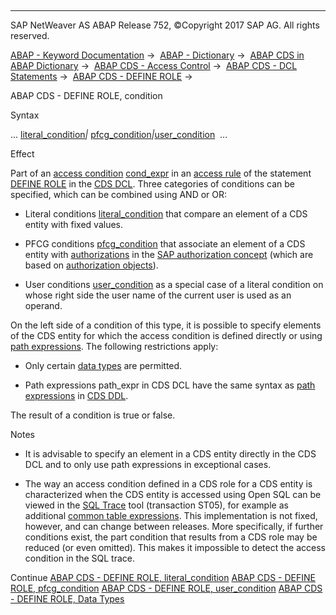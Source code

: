   

* * *

SAP NetWeaver AS ABAP Release 752, ©Copyright 2017 SAP AG. All rights reserved.

[ABAP - Keyword Documentation](https://help.sap.com/doc/abapdocu_752_index_htm/7.52/en-US/abenabap.htm) →  [ABAP - Dictionary](https://help.sap.com/doc/abapdocu_752_index_htm/7.52/en-US/abenabap_dictionary.htm) →  [ABAP CDS in ABAP Dictionary](https://help.sap.com/doc/abapdocu_752_index_htm/7.52/en-US/abencds.htm) →  [ABAP CDS - Access Control](https://help.sap.com/doc/abapdocu_752_index_htm/7.52/en-US/abencds_authorizations.htm) →  [ABAP CDS - DCL Statements](https://help.sap.com/doc/abapdocu_752_index_htm/7.52/en-US/abencds_f1_dcl_syntax.htm) →  [ABAP CDS - DEFINE ROLE](https://help.sap.com/doc/abapdocu_752_index_htm/7.52/en-US/abencds_f1_define_role.htm) → 

ABAP CDS - DEFINE ROLE, condition

Syntax

... [literal\_condition](https://help.sap.com/doc/abapdocu_752_index_htm/7.52/en-US/abencds_f1_cond_literal.htm)*|* [pfcg\_condition](https://help.sap.com/doc/abapdocu_752_index_htm/7.52/en-US/abencds_f1_cond_pfcg.htm)*|*[user\_condition](https://help.sap.com/doc/abapdocu_752_index_htm/7.52/en-US/abencds_f1_cond_user.htm)  ...

Effect

Part of an [access condition](https://help.sap.com/doc/abapdocu_752_index_htm/7.52/en-US/abenaccess_condition_glosry.htm "Glossary Entry") [cond\_expr](https://help.sap.com/doc/abapdocu_752_index_htm/7.52/en-US/abencds_dcl_role_cond_expr.htm) in an [access rule](https://help.sap.com/doc/abapdocu_752_index_htm/7.52/en-US/abenaccess_rule_glosry.htm "Glossary Entry") of the statement [DEFINE ROLE](https://help.sap.com/doc/abapdocu_752_index_htm/7.52/en-US/abencds_f1_define_role.htm) in the [CDS DCL](https://help.sap.com/doc/abapdocu_752_index_htm/7.52/en-US/abencds_dcl_glosry.htm "Glossary Entry"). Three categories of conditions can be specified, which can be combined using AND or OR:

-   Literal conditions [literal\_condition](https://help.sap.com/doc/abapdocu_752_index_htm/7.52/en-US/abencds_f1_cond_literal.htm) that compare an element of a CDS entity with fixed values.

-   PFCG conditions [pfcg\_condition](https://help.sap.com/doc/abapdocu_752_index_htm/7.52/en-US/abencds_f1_cond_pfcg.htm) that associate an element of a CDS entity with [authorizations](https://help.sap.com/doc/abapdocu_752_index_htm/7.52/en-US/abenauthorization_glosry.htm "Glossary Entry") in the [SAP authorization concept](https://help.sap.com/doc/abapdocu_752_index_htm/7.52/en-US/abenbc_authority_check.htm) (which are based on [authorization objects](https://help.sap.com/doc/abapdocu_752_index_htm/7.52/en-US/abenauthorization_object_glosry.htm "Glossary Entry")).

-   User conditions [user\_condition](https://help.sap.com/doc/abapdocu_752_index_htm/7.52/en-US/abencds_f1_cond_user.htm) as a special case of a literal condition on whose right side the user name of the current user is used as an operand.

On the left side of a condition of this type, it is possible to specify elements of the CDS entity for which the access condition is defined directly or using [path expressions](https://help.sap.com/doc/abapdocu_752_index_htm/7.52/en-US/abencds_f1_path_expression.htm). The following restrictions apply:

-   Only certain [data types](https://help.sap.com/doc/abapdocu_752_index_htm/7.52/en-US/abencds_f1_dcl_cond_data_types.htm) are permitted.

-   Path expressions path\_expr in CDS DCL have the same syntax as [path expressions](https://help.sap.com/doc/abapdocu_752_index_htm/7.52/en-US/abencds_f1_path_expression.htm) in [CDS DDL](https://help.sap.com/doc/abapdocu_752_index_htm/7.52/en-US/abencds_ddl_glosry.htm "Glossary Entry").

The result of a condition is true or false.

Notes

-   It is advisable to specify an element in a CDS entity directly in the CDS DCL and to only use path expressions in exceptional cases.

-   The way an access condition defined in a CDS role for a CDS entity is characterized when the CDS entity is accessed using Open SQL can be viewed in the [SQL Trace](https://help.sap.com/doc/abapdocu_752_index_htm/7.52/en-US/abensql_trace_glosry.htm "Glossary Entry") tool (transaction ST05), for example as additional [common table expressions](https://help.sap.com/doc/abapdocu_752_index_htm/7.52/en-US/abencommon_table_expression_glosry.htm "Glossary Entry"). This implementation is not fixed, however, and can change between releases. More specifically, if further conditions exist, the part condition that results from a CDS role may be reduced (or even omitted). This makes it impossible to detect the access condition in the SQL trace.

Continue
[ABAP CDS - DEFINE ROLE, literal\_condition](https://help.sap.com/doc/abapdocu_752_index_htm/7.52/en-US/abencds_f1_cond_literal.htm)
[ABAP CDS - DEFINE ROLE, pfcg\_condition](https://help.sap.com/doc/abapdocu_752_index_htm/7.52/en-US/abencds_f1_cond_pfcg.htm)
[ABAP CDS - DEFINE ROLE, user\_condition](https://help.sap.com/doc/abapdocu_752_index_htm/7.52/en-US/abencds_f1_cond_user.htm)
[ABAP CDS - DEFINE ROLE, Data Types](https://help.sap.com/doc/abapdocu_752_index_htm/7.52/en-US/abencds_f1_dcl_cond_data_types.htm)